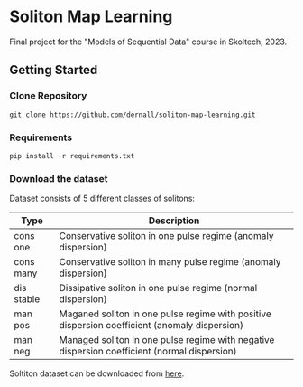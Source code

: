 # Soliton Map Learning

Final project for the "Models of Sequential Data" course in Skoltech, 2023.

## Getting Started

### Clone Repository
```
git clone https://github.com/dernall/soliton-map-learning.git
```

### Requirements
```
pip install -r requirements.txt
```

### Download the dataset

Dataset consists of 5 different classes of solitons:

| Type | Description |
| --- | --- |
| cons one | Conservative soliton in one pulse regime (anomaly dispersion)|
| cons many | Conservative soliton in many pulse regime (anomaly dispersion)|
| dis stable | Dissipative soliton in one pulse regime (normal dispersion)|
| man pos | Maganed soliton in one pulse regime with positive dispersion coefficient (anomaly dispersion)|
| man neg | Managed soliton in one pulse regime with negative dispersion coefficient (normal dispersion)|

Soltiton dataset can be downloaded from [here](https://drive.google.com/file/d/1GrlBHjRC3r5iQPawyF0XkwF96ypBRFo-/view?usp=sharing).

